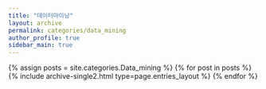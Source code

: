 ```yaml
---
title: "데이터마이닝"
layout: archive
permalink: categories/data_mining
author_profile: true
sidebar_main: true
---
```


{% assign posts = site.categories.Data_mining %}
{% for post in posts %} {% include archive-single2.html type=page.entries_layout %} {% endfor %}